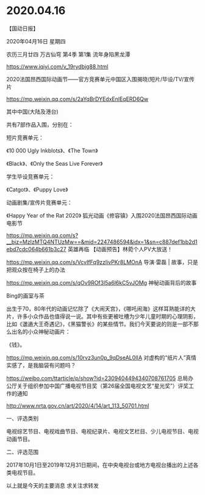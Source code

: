 # 2020.04.16

【国动日报】

2020年04月16日  星期四

农历三月廿四
 万古仙穹 第4季 第1集 流年身陷黑龙潭

https://www.iqiyi.com/v_19rydbjg88.html


2020法国昂西国际动画节——官方竞赛单元中国区入围揭晓(短片/毕设/TV/宣传片    

https://mp.weixin.qq.com/s/2aYqBrDYEdxEnlEqERD6Qw

其中中国(大陆及港台)

共有7部作品入围，分别在：

短片竞赛单元：

《10 000 Ugly Inkblots》、《The Town》

《Black》、《Only the Seas Live Forever》

学生毕设竞赛单元：

《Catgot》、《Puppy Love》

动画剧集/宣传片竞赛单元：

《Happy Year of the Rat 2020》
狐光动画《修容镇》入围2020法国昂西国际动画电影节

https://mp.weixin.qq.com/s?__biz=MzIzMTQ4NTUzMw==&mid=2247486594&idx=1&sn=c887def1bb2d1ebd7cdc064b661b3c27
 英雄再临 【动画预告】林菀个人PV大放送！

https://mp.weixin.qq.com/s/VcvIfFq9zzlivPKr8LMOnA
导演·雷磊 | 故事，只是把观众按在椅子上的办法

https://mp.weixin.qq.com/s/qOv9ROf3l5a6l6kC5vJOMg
神秘动画背后的故事

 Bing的画室与茶 

出生于70，80年代的动画记忆除了《大闹天宫》，《哪吒闹海》这样耳熟能详的大片，许多小众作品也值得说一说。其中有些更被吐槽为少年儿童时期的心理阴影，比如《邋遢大王奇遇记》，《黑猫警长》的某些情节。我们今天要说的则是一部不那么出名的小众神秘动画片：

《钱》。

https://mp.weixin.qq.com/s/10rvz3un0p_9qDseAL0IIA
对虚构的“纸片人”真情实感了，是我脑袋有问题吗？

https://weibo.com/ttarticle/p/show?id=2309404494340708761705
总局办公厅关于组织参加中国广播电视节目奖（第26届全国电视文艺“星光奖”）评奖工作的通知

http://www.nrta.gov.cn/art/2020/4/14/art_113_50701.html

一、评选类别

电视综艺节目、电视戏曲节目、电视纪录片、电视文艺栏目、少儿电视节目、电视动画节目。

二、评选范围

2017年10月1日至2019年12月31日期间，在中央电视台或地方电视台播出的上述各类电视节目。


以上就是今天的主要消息
求关注求转发



